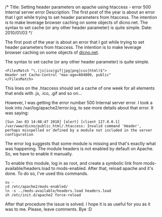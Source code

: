 /*
Title: Setting header parameters on apache using htaccess - error 500 Internal server error
Description: The first post of the year is about an error that I got while trying to set header parameters from htaccess. The intention is to make leverage browser caching on some objects of dicno.net. The syntax to set cache (or any other header parameter) is quite simple.
Date: 2010/01/03
*/

The first post of the year is about an error that I got while trying to set header parameters from htaccess. The intention is to make leverage browser caching on some objects of [dicno.net](http://dicno.net).

The syntax to set cache (or any other header parameter) is quite simple.

    <FilesMatch "\.(js|ico|gif|jpg|png|css|html)$">
    Header set Cache-Control "max-age=604800, public"
    </FilesMatch>

This lines on the .htaccess should set a cache of one week for all elements that ends with .js, .ico, .gif and so on...

However, I was getting the error number 500 Internal server error. I took a look into /var/log/apache2/error.log, to see more details about that error. It was saying:

    [Sun Jan 03 14:08:47 2010] [alert] [client 127.0.0.1] /var/www/dicno/public_html/.htaccess: Invalid command 'Header', perhaps misspelled or defined by a module not included in the server configuration

The error log suggests that some module is missing and that's exactly what was happening. The module headers is not enabled by default on Apache. So, we have to enable it manually.

To enable this module, log in as root, and create a symbolic link from mods-available/headers.load to mods-enabled. After that, reload apache and it's done. To do so, I've used this commands.

    su -
    cd /etc/apache2/mods-enabled/
    ln -s ../mods-available/headers.load headers.load
    sh /etc/init.d/apache2 force-reload

After that procedure the issue is solved. I hope it is as useful for you as it was to me. Please, leave comments. Bye :D
